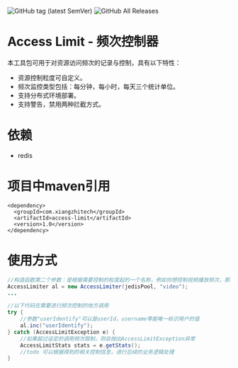 ![GitHub tag (latest SemVer)](https://img.shields.io/github/tag/xiangzhitech/access-limit.svg)
![GitHub All Releases](https://img.shields.io/github/downloads/xiangzhitech/access-limit/total.svg)

# Access Limit - 频次控制器
本工具包可用于对资源访问频次的记录与控制，具有以下特性：
- 资源控制粒度可自定义。
- 频次监控类型包括：每分钟，每小时，每天三个统计单位。
- 支持分布式环境部署。
- 支持警告，禁用两种拦截方式。

# 依赖
- redis

# 项目中maven引用
```
<dependency>
  <groupId>com.xiangzhitech</groupId>
  <artifactId>access-limit</artifactId>
  <version>1.0</version>
</dependency>
```

# 使用方式
```java
//构造函数第二个参数：是根据需要控制的粒度起的一个名称，例如你想控制视频播放频次，那么这里传入"video"
AccessLimiter al = new AccessLimiter(jedisPool, "video");
...

//以下代码在需要进行频次控制的地方调用
try {
    //参数"userIdentify"可以是userId，username等能唯一标识用户的值
    al.inc("userIdentify");
} catch (AccessLimitException e) {
    //如果超过设定的调用频次限制，则会抛出AccessLimitException异常
    AccessLimitStats stats = e.getStats();
    //todo 可以根据得到的相关控制信息，进行后续的业务逻辑处理
} 
```
